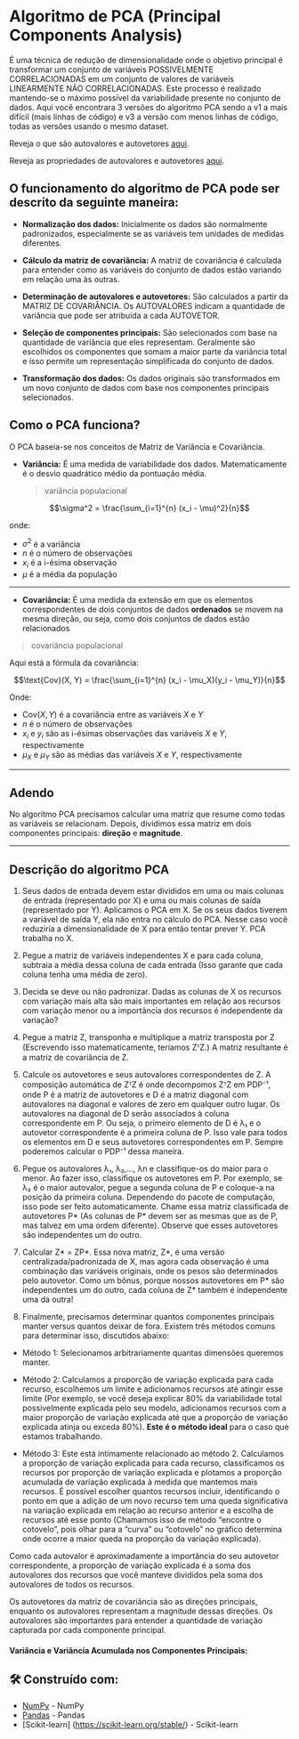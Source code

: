 # Algoritmo de PCA (Principal Components Analysis)

É uma técnica de redução de dimensionalidade onde o objetivo principal é transformar um conjunto de variáveis POSSIVELMENTE CORRELACIONADAS em um conjunto de valores de variáveis LINEARMENTE NÃO CORRELACIONADAS. Este processo é realizado mantendo-se o máximo possível da variabilidade presente no conjunto de dados.
Aqui você encontrara 3 versões do algoritmo PCA sendo a v1 a mais difícil (mais linhas de código) e v3 a versão com menos linhas de código, todas as versões usando o mesmo dataset.

Reveja o que são autovalores e autovetores [aqui](autovalores_e_autovetores.md).

Reveja as propriedades de autovalores e autovetores [aqui](propiedades_autovalores_e_autovetores.md).

## O funcionamento do algoritmo de PCA pode ser descrito da seguinte maneira:

- **Normalização dos dados:** Inicialmente os dados são normalmente padronizados, especialmente se as variáveis tem unidades de medidas diferentes.

- **Cálculo da matriz de covariância:** A matriz de covariância é calculada para entender como as variáveis do conjunto de dados estão variando em relação uma às outras.

- **Determinação de autovalores e autovetores:** São calculados a partir da MATRIZ DE COVARIÂNCIA. Os AUTOVALORES indicam a quantidade de variância que pode ser atribuída a cada AUTOVETOR.

- **Seleção de componentes principais:** São selecionados com base na quantidade de variância que eles representam. Geralmente são escolhidos os componentes que somam a maior parte da variância total e isso permite um representação simplificada do conjunto de dados.

- **Transformação dos dados:** Os dados originais são transformados em um novo conjunto de dados com base nos componentes principais selecionados.

## Como o PCA funciona?

O PCA baseia-se nos conceitos de Matriz de Variância e Covariância.

- **Variância:** É uma medida de variabilidade dos dados. Matematicamente é o desvio quadrático médio da pontuação média.
  > variância populacional

$$\sigma^2 = \frac{\sum_{i=1}^{n} (x_i - \mu)^2}{n}$$

onde:

- $\sigma^2$ é a variância
- $n$ é o número de observações
- $x_i$ é a i-ésima observação
- $\mu$ é a média da população

---

- **Covariância:** É uma medida da extensão em que os elementos correspondentes de dois conjuntos de dados **ordenados** se movem na mesma direção, ou seja, como dois conjuntos de dados estão relacionados

> covariância populacional

Aqui está a fórmula da covariância:

$$\text{Cov}(X, Y) = \frac{\sum_{i=1}^{n} (x_i - \mu_X)(y_i - \mu_Y)}{n}$$

Onde:

- $\text{Cov}(X, Y)$ é a covariância entre as variáveis $X$ e $Y$
- $n$ é o número de observações
- $x_i$ e $y_i$ são as i-ésimas observações das variáveis $X$ e $Y$, respectivamente
- $\mu_X$ e $\mu_Y$ são as médias das variáveis $X$ e $Y$, respectivamente

---

## Adendo

No algoritmo PCA precisamos calcular uma matriz que resume como todas as variáveis se relacionam. Depois, dividimos essa matriz em dois componentes principais: **direção** e **magnitude**.

---

## Descrição do algoritmo PCA

1. Seus dados de entrada devem estar divididos em uma ou mais colunas de entrada (representado por X) e uma ou mais colunas de saída (representado por Y). Aplicamos o PCA em X. Se os seus dados tiverem a variável de saída Y, ela não entra no cálculo do PCA. Nesse caso você reduziria a dimensionalidade de X para então tentar prever Y. PCA trabalha no X.

2. Pegue a matriz de variáveis independentes X e para cada coluna, subtraia a média dessa coluna de cada entrada (Isso garante que cada coluna tenha uma média de zero).

3. Decida se deve ou não padronizar. Dadas as colunas de X os recursos com variação mais alta são mais importantes em relação aos recursos com variação menor ou a importância dos recursos é independente da variação?

4. Pegue a matriz Z, transponha e multiplique a matriz transposta por Z (Escrevendo isso matematicamente, teríamos ZᵀZ.) A matriz resultante é a matriz de covariância de Z.

5. Calcule os autovetores e seus autovalores correspondentes de Z. A composição automática de ZᵀZ é onde decompomos ZᵀZ em PDP⁻¹, onde P é a matriz de autovetores e D é a matriz diagonal com autovalores na diagonal e valores de zero em qualquer outro lugar. Os autovalores na diagonal de D serão associados à coluna correspondente em P. Ou seja, o primeiro elemento de D é λ₁ e o autovetor correspondente é a primeira coluna de P. Isso vale para todos os elementos em D e seus autovetores correspondentes em P. Sempre poderemos calcular o PDP⁻¹ dessa maneira.

6. Pegue os autovalores λ₁, λ₂,…, λn e classifique-os do maior para o menor. Ao fazer isso, classifique os autovetores em P. Por exemplo, se λ₂ é o maior autovalor, pegue a segunda coluna de P e coloque-a na posição da primeira coluna. Dependendo do pacote de computação, isso pode ser feito automaticamente. Chame essa matriz classificada de autovetores P* (As colunas de P* devem ser as mesmas que as de P, mas talvez em uma ordem diferente). Observe que esses autovetores são independentes um do outro.

7. Calcular Z* = ZP*. Essa nova matriz, Z*, é uma versão centralizada/padronizada de X, mas agora cada observação é uma combinação das variáveis originais, onde os pesos são determinados pelo autovetor. Como um bônus, porque nossos autovetores em P* são independentes um do outro, cada coluna de Z\* também é independente uma da outra!

8. Finalmente, precisamos determinar quantos componentes principais manter versus quantos deixar de fora. Existem três métodos comuns para determinar isso, discutidos abaixo:

- Método 1: Selecionamos arbitrariamente quantas dimensões queremos manter.

- Método 2: Calculamos a proporção de variação explicada para cada recurso, escolhemos um limite e adicionamos recursos até atingir esse limite (Por exemplo, se você deseja explicar 80% da variabilidade total possivelmente explicada pelo seu modelo, adicionamos recursos com a maior proporção de variação explicada até que a proporção de variação explicada atinja ou exceda 80%). **Este é o método ideal** para o caso que estamos trabalhando.

- Método 3: Este está intimamente relacionado ao método 2. Calculamos a proporção de variação explicada para cada recurso, classificamos os recursos por proporção de variação explicada e plotamos a proporção acumulada de variação explicada à medida que mantemos mais recursos. É possível escolher quantos recursos incluir, identificando o ponto em que a adição de um novo recurso tem uma queda significativa na variação explicada em relação ao recurso anterior e a escolha de recursos até esse ponto (Chamamos isso de método “encontre o cotovelo”, pois olhar para a “curva” ou “cotovelo” no gráfico determina onde ocorre a maior queda na proporção da variação explicada).

Como cada autovalor é aproximadamente a importância do seu autovetor correspondente, a proporção de variação explicada é a soma dos autovalores dos recursos que você manteve divididos pela soma dos autovalores de todos os recursos.

Os autovetores da matriz de covariância são as direções principais, enquanto os autovalores representam a magnitude dessas direções. Os autovalores são importantes para entender a quantidade de variação capturada por cada componente principal.

#### Variância e Variância Acumulada nos Componentes Principais:

## 🛠️ Construído com:

- [NumPy](https://numpy.org/pt/) - NumPy
- [Pandas](https://pandas.pydata.org/) - Pandas
- [Scikit-learn] (https://scikit-learn.org/stable/) - Scikit-learn
